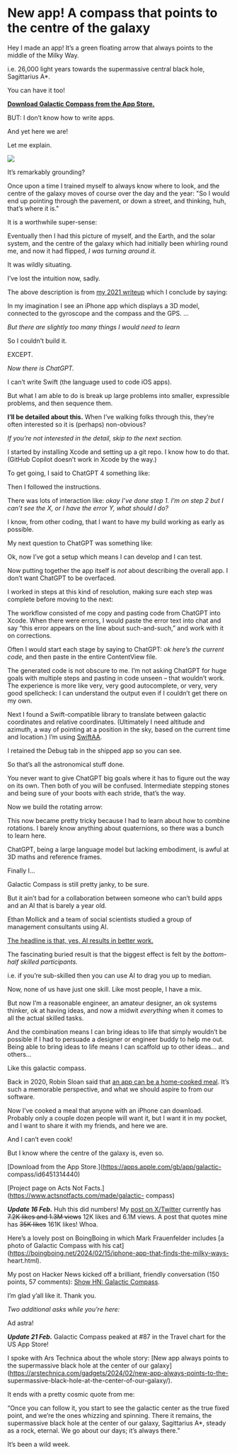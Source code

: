 # New app! A compass that points to the centre of the galaxy

Hey I made an app! It’s a green floating arrow that always points to the
middle of the Milky Way.

i.e. 26,000 light years towards the supermassive central black hole,
Sagittarius A\*.

You can have it too!

**[Download Galactic Compass from the App
Store.](https://apps.apple.com/gb/app/galactic-compass/id6451314440)**

BUT: I don’t know how to write apps.

And yet here we are!

Let me explain.

![](/home/static/content/2024/02/15/galactic-compass.jpg)

It’s remarkably grounding?

Once upon a time I trained myself to always know where to look, and the centre
of the galaxy moves of course over the day and the year: "So I would end up
pointing through the pavement, or down a street, and thinking, huh, that’s
where it is."

It is a worthwhile super-sense:

Eventually then I had this picture of myself, and the Earth, and the solar
system, and the centre of the galaxy which had initially been whirling round
me, and now it had flipped, _I was turning around it._

It was wildly situating.

I’ve lost the intuition now, sadly.

The above description is from [my 2021 writeup](/home/2021/06/30/galaxy) which
I conclude by saying:

In my imagination I see an iPhone app which displays a 3D model, connected to
the gyroscope and the compass and the GPS. …

_But there are slightly too many things I would need to learn_

So I couldn’t build it.

EXCEPT.

_Now there is ChatGPT._

I can’t write Swift (the language used to code iOS apps).

But what I am able to do is break up large problems into smaller, expressible
problems, and then sequence them.

**I’ll be detailed about this.** When I’ve walking folks through this, they’re
often interested so it is (perhaps) non-obvious?

_If you’re not interested in the detail, skip to the next section._

I started by installing Xcode and setting up a git repo. I know how to do
that. (GitHub Copilot doesn’t work in Xcode by the way.)

To get going, I said to ChatGPT 4 something like:

Then I followed the instructions.

There was lots of interaction like: _okay I’ve done step 1. I’m on step 2 but
I can’t see the X, or I have the error Y, what should I do?_

I know, from other coding, that I want to have my build working as early as
possible.

My next question to ChatGPT was something like:

Ok, now I’ve got a setup which means I can develop and I can test.

Now putting together the app itself is _not_ about describing the overall app.
I don’t want ChatGPT to be overfaced.

I worked in steps at this kind of resolution, making sure each step was
complete before moving to the next:

The workflow consisted of me copy and pasting code from ChatGPT into Xcode.
When there were errors, I would paste the error text into chat and say “this
error appears on the line about such-and-such,” and work with it on
corrections.

Often I would start each stage by saying to ChatGPT: _ok here’s the current
code,_ and then paste in the entire ContentView file.

The generated code is not obscure to me. I’m not asking ChatGPT for huge goals
with multiple steps and pasting in code unseen – that wouldn’t work. The
experience is more like very, very good autocomplete, or very, very good
spellcheck: I can understand the output even if I couldn’t get there on my
own.

Next I found a Swift-compatible library to translate between galactic
coordinates and relative coordinates. (Ultimately I need altitude and azimuth,
a way of pointing at a position in the sky, based on the current time and
location.) I’m using [SwiftAA](https://github.com/onekiloparsec/SwiftAA).

I retained the Debug tab in the shipped app so you can see.

So that’s all the astronomical stuff done.

You never want to give ChatGPT big goals where it has to figure out the way on
its own. Then both of you will be confused. Intermediate stepping stones and
being sure of your boots with each stride, that’s the way.

Now we build the rotating arrow:

This now became pretty tricky because I had to learn about how to combine
rotations. I barely know anything about quaternions, so there was a bunch to
learn here.

ChatGPT, being a large language model but lacking embodiment, is awful at 3D
maths and reference frames.

Finally I…

Galactic Compass is still pretty janky, to be sure.

But it ain’t bad for a collaboration between someone who can’t build apps and
an AI that is barely a year old.

Ethan Mollick and a team of social scientists studied a group of management
consultants using AI.

[The headline is that, yes, AI results in better
work.](https://www.oneusefulthing.org/p/centaurs-and-cyborgs-on-the-jagged)

The fascinating buried result is that the biggest effect is felt by the
_bottom-half skilled participants._

i.e. if you’re sub-skilled then you can use AI to drag you up to median.

Now, none of us have just one skill. Like most people, I have a mix.

But now I’m a reasonable engineer, an amateur designer, an ok systems thinker,
ok at having ideas, and now a midwit _everything_ when it comes to all the
actual skilled tasks.

And the combination means I can bring ideas to life that simply wouldn’t be
possible if I had to persuade a designer or engineer buddy to help me out.
Being able to bring ideas to life means I can scaffold up to other ideas… and
others…

Like this galactic compass.

Back in 2020, Robin Sloan said that [an app can be a home-cooked
meal](https://www.robinsloan.com/notes/home-cooked-app/). It’s such a
memorable perspective, and what we should aspire to from our software.

Now I’ve cooked a meal that anyone with an iPhone can download. Probably only
a couple dozen people will want it, but I want it in my pocket, and I want to
share it with my friends, and here we are.

And I can’t even cook!

But I know where the centre of the galaxy is, even so.

[Download from the App Store.](https://apps.apple.com/gb/app/galactic-
compass/id6451314440)

[Project page on Acts Not Facts.](https://www.actsnotfacts.com/made/galactic-
compass)

_**Update 16 Feb.**_ Huh this did numbers! My [post on
X/Twitter](https://x.com/genmon/status/1758198836109938837?s=20) currently has
~~7.2K likes and 1.3M views~~ 12K likes and 6.1M views. A post that quotes
mine has ~~35K likes~~ 161K likes! Whoa.

Here’s a lovely post on BoingBoing in which Mark Frauenfelder includes [a
photo of Galactic Compass with his
cat](https://boingboing.net/2024/02/15/iphone-app-that-finds-the-milky-ways-
heart.html).

My post on Hacker News kicked off a brilliant, friendly conversation (150
points, 57 comments): [Show HN: Galactic
Compass](https://news.ycombinator.com/item?id=39389858).

I’m glad y’all like it. Thank you.

_Two additional asks while you’re here:_

Ad astra!

_**Update 21 Feb.**_ Galactic Compass peaked at #87 in the Travel chart for
the US App Store!

I spoke with Ars Technica about the whole story: [New app always points to the
supermassive black hole at the center of our
galaxy](https://arstechnica.com/gadgets/2024/02/new-app-always-points-to-the-
supermassive-black-hole-at-the-center-of-our-galaxy/).

It ends with a pretty cosmic quote from me:

“Once you can follow it, you start to see the galactic center as the true
fixed point, and we’re the ones whizzing and spinning. There it remains, the
supermassive black hole at the center of our galaxy, Sagittarius A\*, steady as
a rock, eternal. We go about our days; it’s always there.”

It’s been a wild week.
